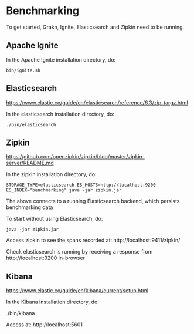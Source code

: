 # Benchmarking

To get started, Grakn, Ignite, Elasticsearch and Zipkin need to be running.

## Apache Ignite
In the Apache Ignite installation directory, do:
```
bin/ignite.sh
```

## Elasticsearch
https://www.elastic.co/guide/en/elasticsearch/reference/6.3/zip-targz.html

In the elasticsearch installation directory, do:
```
./bin/elasticsearch
```

## Zipkin
https://github.com/openzipkin/zipkin/blob/master/zipkin-server/README.md

In the zipkin installation directory, do:

```
STORAGE_TYPE=elasticsearch ES_HOSTS=http://localhost:9200 ES_INDEX="benchmarking" java -jar zipkin.jar
```
The above connects to a running Elasticsearch backend, which persists benchmarking data

To start without using Elasticsearch, do:
```
java -jar zipkin.jar
```

Access zipkin to see the spans recorded at: http://localhost:9411/zipkin/

Check elasticsearch is running by receiving a response from http://localhost:9200 in-browser

## Kibana
https://www.elastic.co/guide/en/kibana/current/setup.html

In the Kibana installation directory, do:

./bin/kibana

Access at:
http://localhost:5601